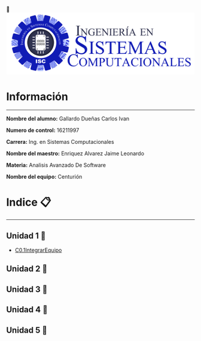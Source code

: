 <!--![Tecnologico de Tijuana](https://upload.wikimedia.org/wikipedia/commons/2/2e/ITT.jpg)-->
:pushpin:
![Tecnologico de Tijuana](img/Sistemas.png)

# Información
---
 **Nombre del alumno:**  Gallardo Dueñas Carlos Ivan

 **Numero de control:**  16211997

 **Carrera:**  Ing. en Sistemas Computacionales

 **Nombre del maestro:**  Enriquez Alvarez Jaime Leonardo 

**Materia:**  Analisis Avanzado De Software

**Nombre del equipo:** Centurión 

# Indice :clipboard: 
---
## Unidad 1 :page_facing_up:

- [C0.1IntegrarEquipo](https://docs.google.com/document/d/1MnBzWIb03Xx1ObUHhBGXW-1zaSSherMXrVJu18MeYIM/edit)

## Unidad 2 :page_facing_up:

## Unidad 3 :page_facing_up:

## Unidad 4 :page_facing_up:

## Unidad 5 :page_facing_up:

